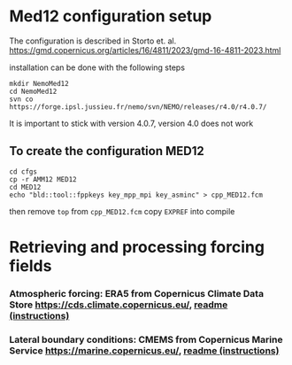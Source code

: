 # Med12 configuration setup

The configuration is described in Storto et. al. https://gmd.copernicus.org/articles/16/4811/2023/gmd-16-4811-2023.html

installation can be done with the following steps

```
mkdir NemoMed12
cd NemoMed12
svn co https://forge.ipsl.jussieu.fr/nemo/svn/NEMO/releases/r4.0/r4.0.7/
```
It is important to stick with version 4.0.7, version 4.0 does not work

## To create the configuration MED12
```
cd cfgs
cp -r AMM12 MED12
cd MED12
echo "bld::tool::fppkeys key_mpp_mpi key_asminc" > cpp_MED12.fcm
```
then remove `top` from `cpp_MED12.fcm`
copy `EXPREF` into 
compile


# Retrieving and processing forcing fields

### Atmospheric forcing: ERA5 from Copernicus Climate Data Store https://cds.climate.copernicus.eu/, [readme (instructions)](forcings/era5/readme-era5.md)
### Lateral boundary conditions: CMEMS from Copernicus Marine Service https://marine.copernicus.eu/, [readme (instructions)](forcings/CMEMS/readme-cmems.md)

